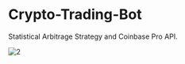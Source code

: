 # Crypto-Trading-Bot
Statistical Arbitrage Strategy and Coinbase Pro API.

![2](https://user-images.githubusercontent.com/13381610/212988018-a9abeb0a-f4a4-4e60-b63a-c1063d240dd9.png)
